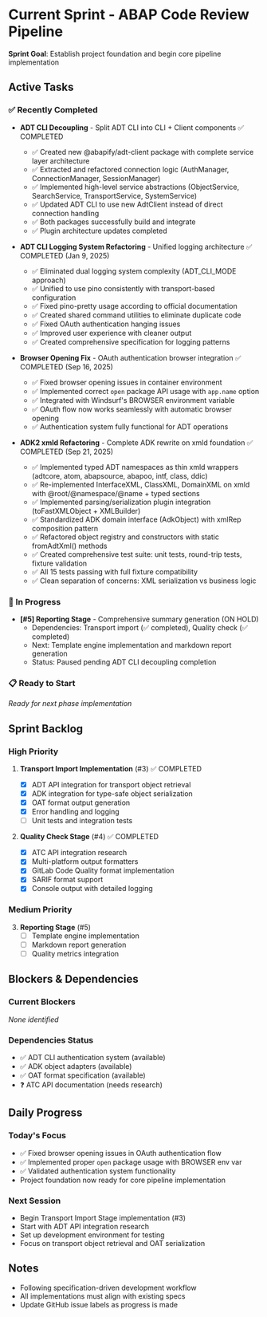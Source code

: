 # Current Sprint - ABAP Code Review Pipeline

**Sprint Goal**: Establish project foundation and begin core pipeline implementation

## Active Tasks

### ✅ Recently Completed

- **ADT CLI Decoupling** - Split ADT CLI into CLI + Client components ✅ COMPLETED

  - ✅ Created new @abapify/adt-client package with complete service layer architecture
  - ✅ Extracted and refactored connection logic (AuthManager, ConnectionManager, SessionManager)
  - ✅ Implemented high-level service abstractions (ObjectService, SearchService, TransportService, SystemService)
  - ✅ Updated ADT CLI to use new AdtClient instead of direct connection handling
  - ✅ Both packages successfully build and integrate
  - ✅ Plugin architecture updates completed

- **ADT CLI Logging System Refactoring** - Unified logging architecture ✅ COMPLETED (Jan 9, 2025)

  - ✅ Eliminated dual logging system complexity (ADT_CLI_MODE approach)
  - ✅ Unified to use pino consistently with transport-based configuration
  - ✅ Fixed pino-pretty usage according to official documentation
  - ✅ Created shared command utilities to eliminate duplicate code
  - ✅ Fixed OAuth authentication hanging issues
  - ✅ Improved user experience with cleaner output
  - ✅ Created comprehensive specification for logging patterns

- **Browser Opening Fix** - OAuth authentication browser integration ✅ COMPLETED (Sep 16, 2025)

  - ✅ Fixed browser opening issues in container environment
  - ✅ Implemented correct `open` package API usage with `app.name` option
  - ✅ Integrated with Windsurf's BROWSER environment variable
  - ✅ OAuth flow now works seamlessly with automatic browser opening
  - ✅ Authentication system fully functional for ADT operations

- **ADK2 xmld Refactoring** - Complete ADK rewrite on xmld foundation ✅ COMPLETED (Sep 21, 2025)
  - ✅ Implemented typed ADT namespaces as thin xmld wrappers (adtcore, atom, abapsource, abapoo, intf, class, ddic)
  - ✅ Re-implemented InterfaceXML, ClassXML, DomainXML on xmld with @root/@namespace/@name + typed sections
  - ✅ Implemented parsing/serialization plugin integration (toFastXMLObject + XMLBuilder)
  - ✅ Standardized ADK domain interface (AdkObject) with xmlRep composition pattern
  - ✅ Refactored object registry and constructors with static fromAdtXml() methods
  - ✅ Created comprehensive test suite: unit tests, round-trip tests, fixture validation
  - ✅ All 15 tests passing with full fixture compatibility
  - ✅ Clean separation of concerns: XML serialization vs business logic

### 🔄 In Progress

- **[#5] Reporting Stage** - Comprehensive summary generation (ON HOLD)
  - Dependencies: Transport import (✅ completed), Quality check (✅ completed)
  - Next: Template engine implementation and markdown report generation
  - Status: Paused pending ADT CLI decoupling completion

### 📋 Ready to Start

_Ready for next phase implementation_

## Sprint Backlog

### High Priority

1. **Transport Import Implementation** (#3) ✅ COMPLETED

   - [x] ADT API integration for transport object retrieval
   - [x] ADK integration for type-safe object serialization
   - [x] OAT format output generation
   - [x] Error handling and logging
   - [ ] Unit tests and integration tests

2. **Quality Check Stage** (#4) ✅ COMPLETED
   - [x] ATC API integration research
   - [x] Multi-platform output formatters
   - [x] GitLab Code Quality format implementation
   - [x] SARIF format support
   - [x] Console output with detailed logging

### Medium Priority

3. **Reporting Stage** (#5)
   - [ ] Template engine implementation
   - [ ] Markdown report generation
   - [ ] Quality metrics integration

## Blockers & Dependencies

### Current Blockers

_None identified_

### Dependencies Status

- ✅ ADT CLI authentication system (available)
- ✅ ADK object adapters (available)
- ✅ OAT format specification (available)
- ❓ ATC API documentation (needs research)

## Daily Progress

### Today's Focus

- ✅ Fixed browser opening issues in OAuth authentication flow
- ✅ Implemented proper `open` package usage with BROWSER env var
- ✅ Validated authentication system functionality
- Project foundation now ready for core pipeline implementation

### Next Session

- Begin Transport Import Stage implementation (#3)
- Start with ADT API integration research
- Set up development environment for testing
- Focus on transport object retrieval and OAT serialization

## Notes

- Following specification-driven development workflow
- All implementations must align with existing specs
- Update GitHub issue labels as progress is made
